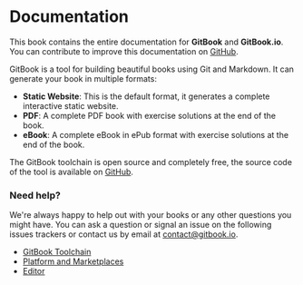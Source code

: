 Documentation
=============

This book contains the entire documentation for **GitBook** and **GitBook.io**. You can contribute to improve this documentation on [GitHub](https://github.com/GitbookIO/documentation).

GitBook is a tool for building beautiful books using Git and Markdown. It can generate your book in multiple formats:

* **Static Website**: This is the default format, it generates a complete interactive static website.
* **PDF**: A complete PDF book with exercise solutions at the end of the book.
* **eBook**: A complete eBook in ePub format with exercise solutions at the end of the book.

The GitBook toolchain is open source and completely free, the source code of the tool is available on [GitHub](https://github.com/GitbookIO/gitbook).

### Need help?

We're always happy to help out with your books or any other questions you might have. You can ask a question or signal an issue on the following issues trackers or contact us by email at [contact@gitbook.io](mailto:contact@gitbook.io).

* [GitBook Toolchain](https://github.com/GitbookIO/gitbook/issues?state=open)
* [Platform and Marketplaces](https://github.com/GitbookIO/gitbook.io/issues?state=open)
* [Editor](https://github.com/GitbookIO/editor/issues?state=open)
